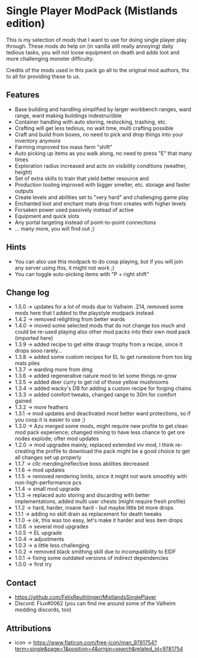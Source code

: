 # Single Player ModPack (Mistlands edition)

This is my selection of mods that I want to use for doing single player play through. 
These mods do help on (in vanilla still really annoying) daily tedious tasks, you will not loose equipment 
on death and adds loot and more challenging monster difficulty.

Credits of the mods used in this pack go all to the original mod authors, thx to all for providing these to us.

## Features

* Base building and handling simplified by larger workbench ranges, ward range, ward making buildings indestructible
* Container handling with auto storing, restocking, trashing, etc.
* Crafting will get less tedious, no wait time, multi crafting possible
* Craft and build from boxes, no need to pick and drop things into your inventory anymore
* Farming improved too mass farm "shift"
* Auto picking up items as you walk along, no need to press "E" that many times
* Exploration radius increased and acts on visibility conditions (weather, height)
* Set of extra skills to train that yield better resource and 
* Production tooling improved with bigger smelter, etc. storage and faster outputs
* Create levels and abilities set to "very hard" and challenging game play
* Enchanted loot and enchant mats drop from creates with higher levels
* Forsaken power used passively instead of active
* Equipment and quick slots
* Any portal targeting instead of point-to-point connections
* ... many more, you will find out ;)

## Hints 

* You can also use this modpack to do coop playing, but if you will join any server using this, it might not work ;)
* You can toggle auto-picking items with "P + right shift"

## Change log

* 1.5.0 -> updates for a lot of mods due to Valheim .214, removed some mods here that I added to the playstyle modpack instead
* 1.4.2 -> removed relighting from better wards
* 1.4.0 -> moved some selected mods that do not change too much and could be re-used playing also other mod packs into their own mod pack (imported here)
* 1.3.9 -> added recipe to get elite draugr trophy from a recipe, since it drops sooo rarely...
* 1.3.8 -> added some custom recipes for EL to get runestone from too big mats piles
* 1.3.7 -> warding more from dmg
* 1.3.6 -> added regenerative nature mod to let some things re-grow
* 1.3.5 -> added deer curry to get rid of those yellow mushrooms
* 1.3.4 -> added wacky's DB for adding a custom recipe for forging chains
* 1.3.3 -> added comfort tweaks, changed range to 30m for comfort gained
* 1.3.2 -> more feathers
* 1.3.1 -> mod updates and deactivated most better ward protections, so if you coop it is easier to use ;)
* 1.3.0 -> Azu merged some mods, might require new profile to get clean mod pack experience; changed mining to have less chance to get ore nodes explode; ofter mod updates
* 1.2.0 -> mod upgrades mainly, replaced extended inv mod, I think re-creating the profile to download the pack might be a good choice to get all changes set up properly
* 1.1.7 -> cllc mending/reflective boss abilities decreased
* 1.1.6 -> mod updates
* 1.1.5 -> removed rendering limits, since it might not work smoothly with non-high-performance pcs
* 1.1.4 -> small mod upgrade
* 1.1.3 -> replaced auto storing and discarding with better implementations, added multi user chests (might require fresh profile)
* 1.1.2 -> hard, harder, insane hard - but maybe little bit more drops
* 1.1.1 -> adding no skill drain as replacement for death tweaks
* 1.1.0 -> ok, this was too easy, let's make it harder and less item drops
* 1.0.6 -> several mod upgrades
* 1.0.5 -> EL upgrade
* 1.0.4 -> adjustments
* 1.0.3 -> a little less challenging
* 1.0.2 -> removed black smithing skill due to incompatibility to EIDF
* 1.0.1 -> fixing some outdated versions of indirect dependencies
* 1.0.0 -> first try

## Contact

* https://github.com/FelixReuthlinger/MistlandsSinglePlayer
* Discord: Flux#0062 (you can find me around some of the Valheim modding discords, too)

## Attributions

* icon -> https://www.flaticon.com/free-icon/man_9781754?term=single&page=1&position=4&origin=search&related_id=9781754 
